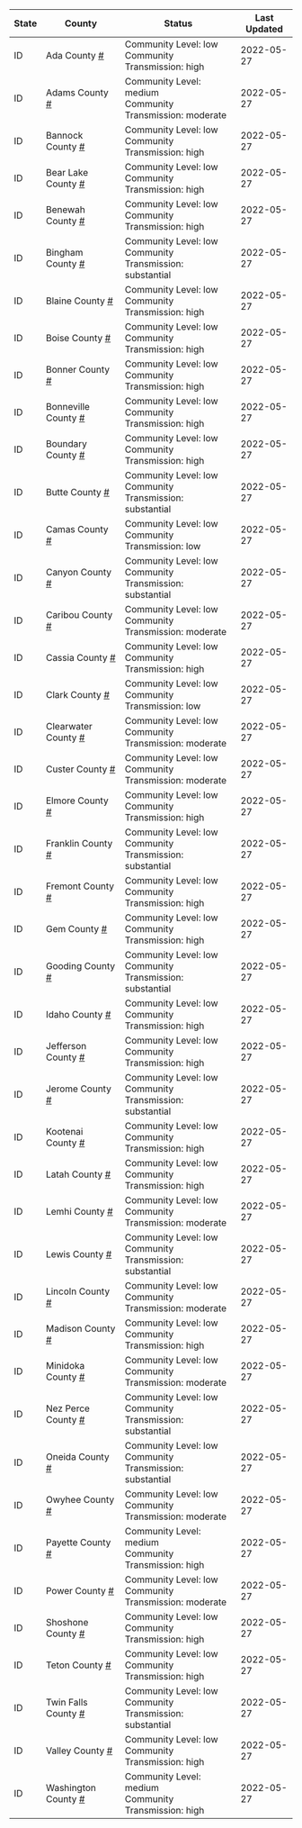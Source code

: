State | County | Status | Last Updated
--- | --- | --- | --- 
ID | Ada County <a href="#ada_county">#</a> | <a name="ada_county"></a>Community Level: low<br/>Community Transmission: high | 2022-05-27
ID | Adams County <a href="#adams_county">#</a> | <a name="adams_county"></a>Community Level: medium<br/>Community Transmission: moderate | 2022-05-27
ID | Bannock County <a href="#bannock_county">#</a> | <a name="bannock_county"></a>Community Level: low<br/>Community Transmission: high | 2022-05-27
ID | Bear Lake County <a href="#bear_lake_county">#</a> | <a name="bear_lake_county"></a>Community Level: low<br/>Community Transmission: high | 2022-05-27
ID | Benewah County <a href="#benewah_county">#</a> | <a name="benewah_county"></a>Community Level: low<br/>Community Transmission: high | 2022-05-27
ID | Bingham County <a href="#bingham_county">#</a> | <a name="bingham_county"></a>Community Level: low<br/>Community Transmission: substantial | 2022-05-27
ID | Blaine County <a href="#blaine_county">#</a> | <a name="blaine_county"></a>Community Level: low<br/>Community Transmission: high | 2022-05-27
ID | Boise County <a href="#boise_county">#</a> | <a name="boise_county"></a>Community Level: low<br/>Community Transmission: high | 2022-05-27
ID | Bonner County <a href="#bonner_county">#</a> | <a name="bonner_county"></a>Community Level: low<br/>Community Transmission: high | 2022-05-27
ID | Bonneville County <a href="#bonneville_county">#</a> | <a name="bonneville_county"></a>Community Level: low<br/>Community Transmission: high | 2022-05-27
ID | Boundary County <a href="#boundary_county">#</a> | <a name="boundary_county"></a>Community Level: low<br/>Community Transmission: high | 2022-05-27
ID | Butte County <a href="#butte_county">#</a> | <a name="butte_county"></a>Community Level: low<br/>Community Transmission: substantial | 2022-05-27
ID | Camas County <a href="#camas_county">#</a> | <a name="camas_county"></a>Community Level: low<br/>Community Transmission: low | 2022-05-27
ID | Canyon County <a href="#canyon_county">#</a> | <a name="canyon_county"></a>Community Level: low<br/>Community Transmission: substantial | 2022-05-27
ID | Caribou County <a href="#caribou_county">#</a> | <a name="caribou_county"></a>Community Level: low<br/>Community Transmission: moderate | 2022-05-27
ID | Cassia County <a href="#cassia_county">#</a> | <a name="cassia_county"></a>Community Level: low<br/>Community Transmission: high | 2022-05-27
ID | Clark County <a href="#clark_county">#</a> | <a name="clark_county"></a>Community Level: low<br/>Community Transmission: low | 2022-05-27
ID | Clearwater County <a href="#clearwater_county">#</a> | <a name="clearwater_county"></a>Community Level: low<br/>Community Transmission: moderate | 2022-05-27
ID | Custer County <a href="#custer_county">#</a> | <a name="custer_county"></a>Community Level: low<br/>Community Transmission: moderate | 2022-05-27
ID | Elmore County <a href="#elmore_county">#</a> | <a name="elmore_county"></a>Community Level: low<br/>Community Transmission: high | 2022-05-27
ID | Franklin County <a href="#franklin_county">#</a> | <a name="franklin_county"></a>Community Level: low<br/>Community Transmission: substantial | 2022-05-27
ID | Fremont County <a href="#fremont_county">#</a> | <a name="fremont_county"></a>Community Level: low<br/>Community Transmission: high | 2022-05-27
ID | Gem County <a href="#gem_county">#</a> | <a name="gem_county"></a>Community Level: low<br/>Community Transmission: high | 2022-05-27
ID | Gooding County <a href="#gooding_county">#</a> | <a name="gooding_county"></a>Community Level: low<br/>Community Transmission: substantial | 2022-05-27
ID | Idaho County <a href="#idaho_county">#</a> | <a name="idaho_county"></a>Community Level: low<br/>Community Transmission: high | 2022-05-27
ID | Jefferson County <a href="#jefferson_county">#</a> | <a name="jefferson_county"></a>Community Level: low<br/>Community Transmission: high | 2022-05-27
ID | Jerome County <a href="#jerome_county">#</a> | <a name="jerome_county"></a>Community Level: low<br/>Community Transmission: substantial | 2022-05-27
ID | Kootenai County <a href="#kootenai_county">#</a> | <a name="kootenai_county"></a>Community Level: low<br/>Community Transmission: high | 2022-05-27
ID | Latah County <a href="#latah_county">#</a> | <a name="latah_county"></a>Community Level: low<br/>Community Transmission: high | 2022-05-27
ID | Lemhi County <a href="#lemhi_county">#</a> | <a name="lemhi_county"></a>Community Level: low<br/>Community Transmission: moderate | 2022-05-27
ID | Lewis County <a href="#lewis_county">#</a> | <a name="lewis_county"></a>Community Level: low<br/>Community Transmission: substantial | 2022-05-27
ID | Lincoln County <a href="#lincoln_county">#</a> | <a name="lincoln_county"></a>Community Level: low<br/>Community Transmission: moderate | 2022-05-27
ID | Madison County <a href="#madison_county">#</a> | <a name="madison_county"></a>Community Level: low<br/>Community Transmission: high | 2022-05-27
ID | Minidoka County <a href="#minidoka_county">#</a> | <a name="minidoka_county"></a>Community Level: low<br/>Community Transmission: moderate | 2022-05-27
ID | Nez Perce County <a href="#nez_perce_county">#</a> | <a name="nez_perce_county"></a>Community Level: low<br/>Community Transmission: substantial | 2022-05-27
ID | Oneida County <a href="#oneida_county">#</a> | <a name="oneida_county"></a>Community Level: low<br/>Community Transmission: substantial | 2022-05-27
ID | Owyhee County <a href="#owyhee_county">#</a> | <a name="owyhee_county"></a>Community Level: low<br/>Community Transmission: moderate | 2022-05-27
ID | Payette County <a href="#payette_county">#</a> | <a name="payette_county"></a>Community Level: medium<br/>Community Transmission: high | 2022-05-27
ID | Power County <a href="#power_county">#</a> | <a name="power_county"></a>Community Level: low<br/>Community Transmission: moderate | 2022-05-27
ID | Shoshone County <a href="#shoshone_county">#</a> | <a name="shoshone_county"></a>Community Level: low<br/>Community Transmission: high | 2022-05-27
ID | Teton County <a href="#teton_county">#</a> | <a name="teton_county"></a>Community Level: low<br/>Community Transmission: high | 2022-05-27
ID | Twin Falls County <a href="#twin_falls_county">#</a> | <a name="twin_falls_county"></a>Community Level: low<br/>Community Transmission: substantial | 2022-05-27
ID | Valley County <a href="#valley_county">#</a> | <a name="valley_county"></a>Community Level: low<br/>Community Transmission: high | 2022-05-27
ID | Washington County <a href="#washington_county">#</a> | <a name="washington_county"></a>Community Level: medium<br/>Community Transmission: high | 2022-05-27
